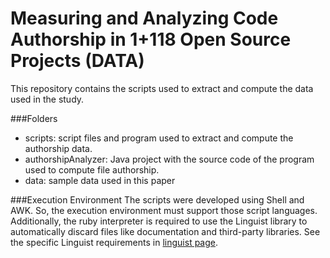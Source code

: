 # Measuring and Analyzing Code Authorship in 1+118 Open Source Projects (DATA)
This repository contains the scripts used to extract and compute the data used in the study. 

###Folders
-	scripts: script files and program used to extract and compute the authorship data. 
-	authorshipAnalyzer: Java project with the source code of the program used to compute file authorship. 
-	data: sample data used in this paper

###Execution Environment 
The scripts were developed using Shell and AWK. So, the execution environment must support those script languages.  Additionally, the ruby interpreter is required to use the Linguist library to automatically discard files like documentation and third-party libraries. See the specific Linguist requirements in [linguist page](https://github.com/github/linguist).
